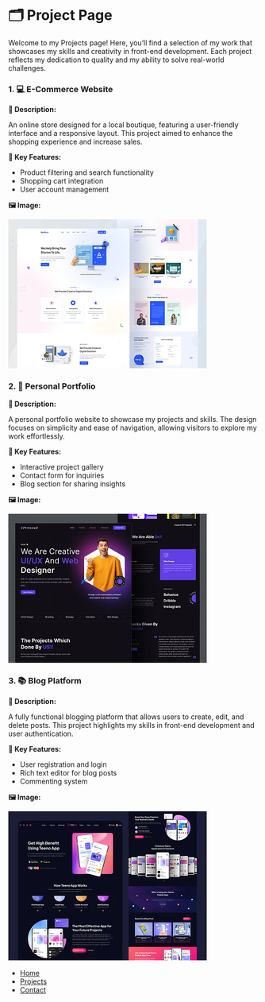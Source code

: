 # 🗂️ Project Page

Welcome to my Projects page! Here, you’ll find a selection of my work that showcases my skills and creativity in front-end development. Each project reflects my dedication to quality and my ability to solve real-world challenges.

### 1. 💻 E-Commerce Website

**📜 Description:**

An online store designed for a local boutique, featuring a user-friendly interface and a responsive layout. This project aimed to enhance the shopping experience and increase sales.

**🔑 Key Features:**

- Product filtering and search functionality
- Shopping cart integration
- User account management

**🖼️ Image:**

![Project1](images/project-1.png)

### 2. 📁 Personal Portfolio

**📜 Description:**

A personal portfolio website to showcase my projects and skills. The design focuses on simplicity and ease of navigation, allowing visitors to explore my work effortlessly.

**🔑 Key Features:**

- Interactive project gallery
- Contact form for inquiries
- Blog section for sharing insights

**🖼️ Image:**

![Project2](images/project-2.jpg)

### 3. 📚 Blog Platform 

**📜 Description:**

A fully functional blogging platform that allows users to create, edit, and delete posts. This project highlights my skills in front-end development and user authentication.

**🔑 Key Features:**

- User registration and login
- Rich text editor for blog posts
- Commenting system

**🖼️ Image:**

![Project3](images/project-3.png)





- [Home](index.markdown)
- [Projects](projects.markdown)
- [Contact](contact.markdown)